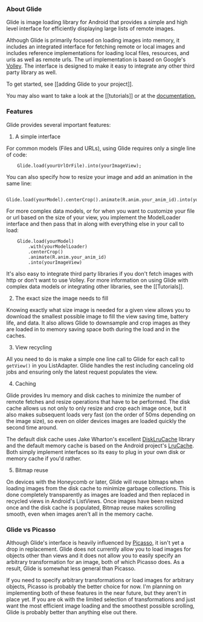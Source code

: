### About Glide

Glide is image loading library for Android that provides a simple and high level interface for efficiently displaying large lists of remote images. 

Although Glide is primarily focused on loading images into memory, it includes an integrated interface for fetching remote or local images and includes reference implementations for loading local files, resources, and uris as well as remote urls. The url implementation is based on Google's [Volley](https://android.googlesource.com/platform/frameworks/volley/). The interface is designed to make it easy to integrate any other third party library as well.

To get started, see [[adding Glide to your project]].

You may also want to take a look at the [[tutorials]] or at the [documentation.](http://bumptech.github.io/glide/docs/index.html)

### Features

Glide provides several important features:

1. A simple interface

  For common models (Files and URLs), using Glide requires only a single line of code:

        Glide.load(yourUrlOrFile).into(yourImageView);

  You can also specify how to resize your image and add an animation in the same line:

        Glide.load(yourModel).centerCrop().animate(R.anim.your_anim_id).into(yourImageView);

  For more complex data models, or for when you want to customize your file or url based on the size of your view, you implement the ModelLoader interface and then pass that in along with everything else in your call to load:

        Glide.load(yourModel)
            .with(yourModelLoader)
            .centerCrop()
            .animate(R.anim.your_anim_id)
            .into(yourImageView)
  
  It's also easy to integrate third party libraries if you don't fetch images with http or don't want to use Volley. For more information on using Glide with complex data models or integrating other libraries, see the [[Tutorials]].

2. The exact size the image needs to fill

  Knowing exactly what size image is needed for a given view allows you to download the smallest possible image to fill the view saving time, battery life, and data. It also allows Glide to downsample and crop images as they are loaded in to memory saving space both during the load and in the caches.

3. View recycling

  All you need to do is make a simple one line call to Glide for each call to `getView()` in you ListAdapter. Glide handles the rest including canceling old jobs and ensuring only the latest request populates the view.

4. Caching

  Glide provides lru memory and disk caches to minimize the number of remote fetches and resize operations that have to be performed. The disk cache allows us not only to only resize and crop each image once, but it also makes subsequent loads very fast (on the order of 50ms depending on the image size), so even on older devices images are loaded quickly the second time around.

  The default disk cache uses Jake Wharton's excellent [DiskLruCache](https://github.com/JakeWharton/DiskLruCache) library and the default memory cache is based on the Android project's [LruCache](http://developer.android.com/reference/android/support/v4/util/LruCache.html). Both simply implement interfaces so its easy to plug in your own disk or memory cache if you'd rather.

5. Bitmap reuse  

  On devices with the Honeycomb or later, Glide will reuse bitmaps when loading images from the disk cache to minimize garbage collections. This is done completely transparently as images are loaded and then replaced in recycled views in Android's ListViews. Once images have been resized once and the disk cache is populated, Bitmap reuse makes scrolling smooth, even when images aren't all in the memory cache.

### Glide vs Picasso

Although Glide's interface is heavily influenced by [Picasso](http://square.github.io/picasso/), it isn't yet a drop in replacement. Glide does not currently allow you to load images for objects other than views and it does not allow you to easily specify an arbitrary transformation for an image, both of which Picasso does. As a result, Glide is somewhat less general than Picasso.

If you need to specify arbitrary transformations or load images for arbitrary objects, Picasso is probably the better choice for now. I'm planning on implementing both of these features in the near future, but they aren't in place yet. If you are ok with the limited selection of transformations and just want the most efficient image loading and the smoothest possible scrolling, Glide is probably better than anything else out there.
  